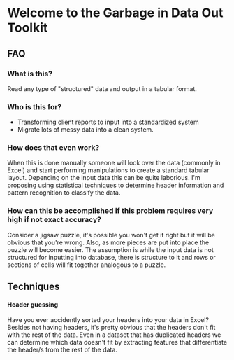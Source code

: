 # Welcome to the Garbage in Data Out Toolkit

## FAQ

### What is this?
Read any type of "structured" data and output in a tabular format. 

### Who is this for?
- Transforming client reports to input into a standardized system
- Migrate lots of messy data into a clean system.

### How does that even work?
When this is done manually someone will look over the data (commonly in Excel) and start performing manipulations to create a standard tabular layout. Depending on the input data this can be quite laborious. I'm proposing using statistical techniques to determine header information and pattern recognition to classify the data.

### How can this be accomplished if this problem requires very high if not exact accuracy?
Consider a jigsaw puzzle, it's possible you won't get it right but it will be obvious that you're wrong. Also, as more pieces are put into place the puzzle will become easier. The assumption is while the input data is not structured for inputting into database, there is structure to it and rows or sections of cells will fit together analogous to a puzzle. 

## Techniques
#### Header guessing
Have you ever accidently sorted your headers into your data in Excel? Besides not having headers, it's pretty obvious that the headers don't fit with the rest of the data. Even in a dataset that has duplicated headers we can determine which data doesn't fit by extracting features that differentiate the header/s from the rest of the data.

